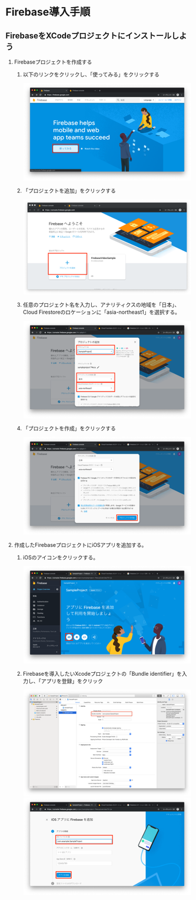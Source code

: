 # Firebase導入手順

## FirebaseをXCodeプロジェクトにインストールしよう

1. Firebaseプロジェクトを作成する
	
	1. 以下のリンクをクリックし、「使ってみる」をクリックする
		
		<img src="./img/Firebase01.png">
	
	2. 「プロジェクトを追加」をクリックする
	
		<img src="./img/Firebase02.png">

	3. 任意のプロジェクト名を入力し、アナリティクスの地域を「日本」、Cloud Firestoreのロケーションに「asia-northeast1」を選択する。

		<img src="./img/Firebase03.png">

	4. 「プロジェクトを作成」をクリックする

		<img src="./img/Firebase04.png">

2. 作成したFirebaseプロジェクトにiOSアプリを追加する。  

	1. iOSのアイコンをクリックする。

		<img src="./img/Firebase05.png">

	2. Firebaseを導入したいXcodeプロジェクトの「Bundle identifier」を入力し、「アプリを登録」をクリック

		<img src="./img/Firebase06.png">

		<img src="./img/Firebase07.png">